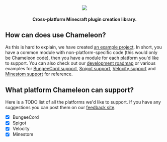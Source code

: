 <div style="text-align: center;">
    <img src="https://i.hypera.dev/assets/chameleon@750x150.png" />
    <h4>Cross-platform Minecraft plugin creation library.</h4>
</div>

## How can does use Chameleon?
As this is hard to explain, we have created [an example project](https://github.com/HyperaOfficial/ChameleonProject). In short, you have a common module with non-platform-specific code (this would only be Chameleon code), then you have a module for each platform you'd like to support.
You can also check out our [development roadmap](DEVELOPMENT.md) or various examples for [BungeeCord support](Platforms/BungeeCord/README.md), [Spigot support](Platforms/Spigot/README.md), [Velocity support](Platforms/Velocity/README.md) and [Minestom support](Platforms/Minestom/README.md) for reference.

## What platform Chameleon can support?
Here is a TODO list of all the platforms we'd like to support. If you have any suggestions you can post them on our [feedback site](https://feedback.hypera.dev).
* [x] BungeeCord
* [x] Spigot
* [x] Velocity
* [x] Minestom
